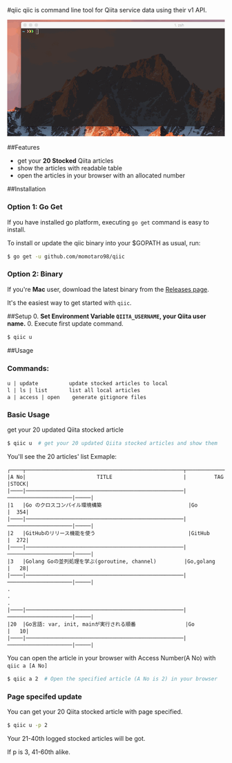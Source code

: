 #qiic
qiic is command line tool for Qiita service data using their v1 API.

![qiic_demo](https://github.com/momotaro98/my-project-images/blob/master/qiic/demo.gif)

##Features
* get your **20 Stocked** Qiita articles
* show the articles with readable table
* open the articles in your browser with an allocated number

##Installation

### Option 1: Go Get
If you have installed go platform, executing `go get` command is easy to install.

To install or update the qiic binary into your $GOPATH as usual, run:
```bash
$ go get -u github.com/momotaro98/qiic
```

### Option 2: Binary
If you're **Mac** user, download the latest binary from the [Releases page](https://github.com/momotaro98/qiic/releases).

It's the easiest way to get started with `qiic`.

##Setup
0. **Set Environment Variable `QIITA_USERNAME`, your Qiita user name.**
0. Execute first update command.

```bash
$ qiic u
```

##Usage

### Commands:

```
u | update          update stocked articles to local
l | ls | list       list all local articles
a | access | open    generate gitignore files
```

### Basic Usage

get your 20 updated Qiita stocked article

```bash
$ qiic u  # get your 20 updated Qiita stocked articles and show them
```

You'll see the 20 articles' list
Exmaple:

```
┌────┬───────────────────────────────────────────────────┬─────────────────────┬─────┐
|A No|                       TITLE                       |         TAG         |STOCK|
|────|───────────────────────────────────────────────────|─────────────────────|─────|
|1   |Go のクロスコンパイル環境構築                            |Go                   |  354|
|────|───────────────────────────────────────────────────|─────────────────────|─────|
|2   |GitHubのリリース機能を使う                              |GitHub               |  272|
|────|───────────────────────────────────────────────────|─────────────────────|─────|
|3   |Golang Goの並列処理を学ぶ(goroutine, channel)         |Go,golang            |   28|
|────|───────────────────────────────────────────────────|─────────────────────|─────|
.
.
.
|────|───────────────────────────────────────────────────|─────────────────────|─────|
|20  |Go言語: var, init, mainが実行される順番                |Go                   |   10|
|────|───────────────────────────────────────────────────|─────────────────────|─────|
```

You can open the article in your browser with Access Number(A No)
with `qiic a [A No]`

```bash
$ qiic a 2  # Open the specified article (A No is 2) in your browser
```

### Page specifed update

You can get your 20 Qiita stocked article with page specified.

```bash
$ qiic u -p 2
```

Your 21-40th logged stocked articles will be got.

If p is 3, 41-60th alike.

